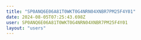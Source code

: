 ```yaml
---
title: "SP0ANQ6E06A81T0WKT0G4NRN04XNBR7PM25F4Y01"
date: 2024-08-05T07:25:43.698Z
user: SP0ANQ6E06A81T0WKT0G4NRN04XNBR7PM25F4Y01
layout: "users"
---
```

    